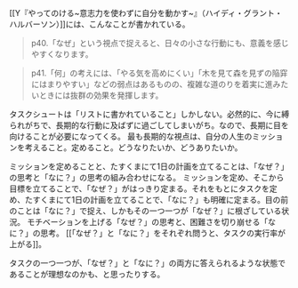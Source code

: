 [[Y『やってのける~意志力を使わずに自分を動かす~』（ハイディ・グラント・ハルバーソン）]]には、こんなことが書かれている。

>p40.「なぜ」という視点で捉えると、日々の小さな行動にも、意義を感じやすくなります。

>p41.「何」の考えには、「やる気を高めにくい」「木を見て森を見ずの陥穽にはまりやすい」などの弱点はあるものの、複雑な道のりを着実に進みたいときには抜群の効果を発揮します。

タスクシュートは「リストに書かれていること」しかしない。必然的に、今に縛られがちで、長期的な行動に及ばずに過ごしてしまいがち。なので、長期に目を向けることが必要になってくる。
最も長期的な視点は、自分の人生のミッションを考えること。定めること。どうなりたいか、どうありたいか。

ミッションを定めることと、たすくまにて1日の計画を立てることは、「なぜ？」の思考と「なに？」の思考の組み合わせになる。
ミッションを定め、そこから目標を立てることで、「なぜ？」がはっきり定まる。それをもとにタスクを定め、たすくまにて1日の計画を立てることで、「なに？」も明確に定まる。目の前のことは「なに？」で捉え、しかもその一つ一つが「なぜ？」に根ざしている状況。
モチベーションを上げる「なぜ？」の思考と、困難さを切り崩せる「なに？」の思考。
[[「なぜ？」と「なに？」をそれぞれ問うと、タスクの実行率が上がる]]。

タスクの一つ一つが、「なぜ？」と「なに？」の両方に答えられるような状態であることが理想なのかも、と思ったりする。


